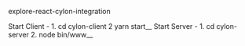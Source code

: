 explore-react-cylon-integration

Start Client - 
    1. cd cylon-client
    2  yarn start__
Start Server - 
    1. cd cylon-server
    2. node bin/www__
